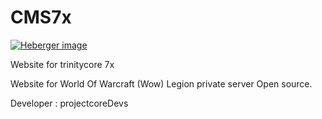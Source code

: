 # CMS7x

<a href="https://www.hostingpics.net/viewer.php?id=964916site.png"><img src="https://img15.hostingpics.net/thumbs/mini_964916site.png" alt="Heberger image" /></a>

Website for trinitycore 7x

Website for World Of Warcraft (Wow) Legion private server Open source.

Developer : projectcoreDevs
